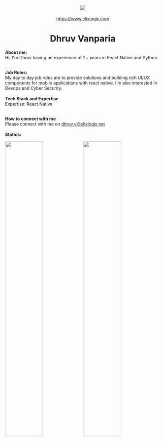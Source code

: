 <h1 align="center">
   <a>
    <img src="https://clixlogix.org/clixlogixlogo.jpeg"> </a>
</h1>
<p align="center">
    <a href="https://www.clixlogix.com/">
     https://www.clixlogix.com   
</a>
</p>
<h1 align="center">
  <b>Dhruv Vanparia</b>
</h1>
<b> About me:</b>
</br>
Hi, I'm Dhruv having an experience of 2+ years in React Native and Python.
</br>
</br>

<b>Job Roles:</b>
<br>
My day to day job roles are to provide solutions and building rich UI/UX components for mobile applications with react native. I’m also interested in Devops and Cyber Security.
</br>
</br>
<b>Tech Stack and Expertise</b></br>
Expertise: React Native 
</br>
</br>

<b>How to connect with me</b>
</br>
Please connect with me on  <a style="color: blue;" href="https://www.clixlogix.com/contact-us/">dhruv.v@clixlogix.net</a>
</br>
</br>
<b>Statics:</b>
<p align="left">
  <img width="49.5%" src="https://github-readme-stats.vercel.app/api?username=dhruv-vanparia&show_icons=true&theme=gruvbox&hide_border=true" />
    <img width="49.5%" src="https://github-readme-streak-stats.herokuapp.com/?user=dhruv-vanparia&theme=gruvbox&hide_border=true" />
</p>
<br>
